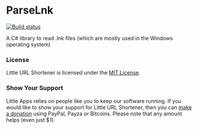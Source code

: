 # ParseLnk
[![Build status](https://ci.appveyor.com/api/projects/status/w8r49mmilo53st0j?svg=true)](https://ci.appveyor.com/project/little-apps/parselnk)

A C# library to read .lnk files (which are mostly used in the Windows operating system)

### License ###
Little URL Shortener is licensed under the [MIT License](https://opensource.org/licenses/MIT).

### Show Your Support ###
Little Apps relies on people like you to keep our software running. If you would like to show your support for Little URL Shortener, then you can [make a donation](http://www.little-apps.com/?donate) using PayPal, Payza or Bitcoins. Please note that any amount helps (even just $1).